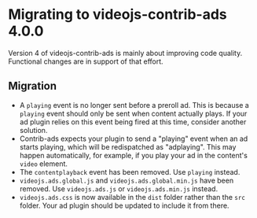 # Migrating to videojs-contrib-ads 4.0.0

Version 4 of videojs-contrib-ads is mainly about improving code quality. Functional
changes are in support of that effort.

## Migration

* A `playing` event is no longer sent before a preroll ad. This is because a `playing`
event should only be sent when content actually plays. If your ad plugin relies on
this event being fired at this time, consider another solution.
* Contrib-ads expects your plugin to send a "playing" event when an ad starts playing,
which will be redispatched as "adplaying". This may happen automatically, for example,
if you play your ad in the content's `video` element.
* The `contentplayback` event has been removed. Use `playing` instead.
* `videojs.ads.global.js` and `videojs.ads.global.min.js` have been removed. Use
`videojs.ads.js` or `videojs.ads.min.js` instead.
* `videojs.ads.css` is now available in the `dist` folder rather than the `src` folder.
Your ad plugin should be updated to include it from there.
